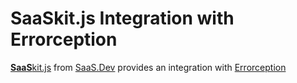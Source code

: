 
# **SaaS**kit.js Integration with Errorception

[**SaaS**kit.js](https://saaskit.js.org) from [SaaS.Dev](https://saas.dev) provides an integration with [Errorception](https://saaskit.js.org/integrations/errorception)
